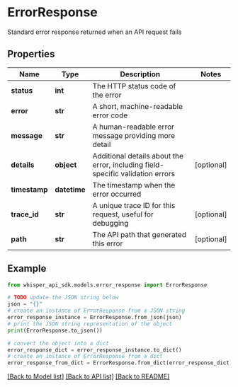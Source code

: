 # ErrorResponse

Standard error response returned when an API request fails

## Properties

Name | Type | Description | Notes
------------ | ------------- | ------------- | -------------
**status** | **int** | The HTTP status code of the error | 
**error** | **str** | A short, machine-readable error code | 
**message** | **str** | A human-readable error message providing more detail | 
**details** | **object** | Additional details about the error, including field-specific validation errors | [optional] 
**timestamp** | **datetime** | The timestamp when the error occurred | 
**trace_id** | **str** | A unique trace ID for this request, useful for debugging | [optional] 
**path** | **str** | The API path that generated this error | [optional] 

## Example

```python
from whisper_api_sdk.models.error_response import ErrorResponse

# TODO update the JSON string below
json = "{}"
# create an instance of ErrorResponse from a JSON string
error_response_instance = ErrorResponse.from_json(json)
# print the JSON string representation of the object
print(ErrorResponse.to_json())

# convert the object into a dict
error_response_dict = error_response_instance.to_dict()
# create an instance of ErrorResponse from a dict
error_response_from_dict = ErrorResponse.from_dict(error_response_dict)
```
[[Back to Model list]](../README.md#documentation-for-models) [[Back to API list]](../README.md#documentation-for-api-endpoints) [[Back to README]](../README.md)



